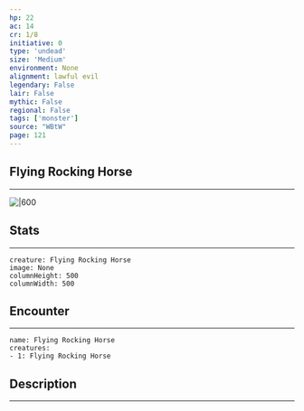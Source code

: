 ```yaml
---
hp: 22
ac: 14
cr: 1/8
initiative: 0
type: 'undead'    
size: 'Medium'
environment: None
alignment: lawful evil
legendary: False
lair: False
mythic: False
regional: False
tags: ['monster']
source: "WBtW"
page: 121
---
```


## Flying Rocking Horse
---

![|600](D:/Program%20Files/5e.tools/img/bestiary/WBtW/Flying%20Rocking%20Horse.jpg)

## Stats
---

```statblock
creature: Flying Rocking Horse
image: None
columnHeight: 500
columnWidth: 500
```

## Encounter
---

```encounter-table
name: Flying Rocking Horse
creatures:
- 1: Flying Rocking Horse
```

## Description
---




